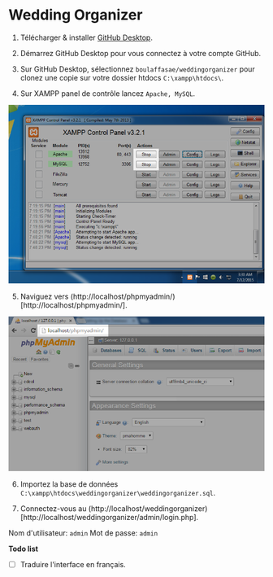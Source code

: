 # Wedding Organizer

1. Télécharger & installer [GitHub Desktop](https://desktop.github.com/).

2. Démarrez GitHub Desktop pour vous connectez à votre compte GitHub.

3. Sur GitHub Desktop, sélectionnez `boulaffasae/weddingorganizer` pour clonez une copie sur votre dossier htdocs `C:\xampp\htdocs\`.

4. Sur XAMPP panel de contrôle lancez `Apache, MySQL`.

![XAMPP sur windows](./docs/assets/xampp.png)

5. Naviguez vers (http://localhost/phpmyadmin/)[http://localhost/phpmyadmin/].

![PhpMyAdmin sur http://localhost/phpmyadmin/](./docs/assets/phpmyadmin.png)

6. Importez la base de données `C:\xampp\htdocs\weddingorganizer\weddingorganizer.sql`.

7. Connectez-vous au (http://localhost/weddingorganizer)[http://localhost/weddingorganizer/admin/login.php].

Nom d'utilisateur: `admin`
Mot de passe: `admin`

**Todo list**

- [ ] Traduire l'interface en français.
